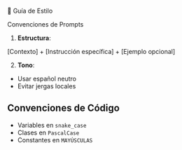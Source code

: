 🎨 Guía de Estilo

 Convenciones de Prompts
 
1. **Estructura**:

[Contexto] + [Instrucción específica] + [Ejemplo opcional]

2.  **Tono**:
- Usar español neutro
- Evitar jergas locales

## Convenciones de Código
- Variables en `snake_case`
- Clases en `PascalCase`
- Constantes en `MAYÚSCULAS`
